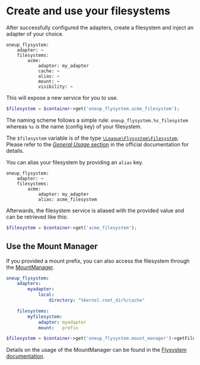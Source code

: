 # Create and use your filesystems

After successfully configured the adapters, create a filesystem and inject an adapter of your choice.

```
oneup_flysystem:
    adapter: ~
    filesystems:
        acme:
            adapter: my_adapter
            cache: ~
            alias: ~
            mount: ~
            visibility: ~
```

This will expose a new service for you to use.

```php
$filesystem = $container->get('oneup_flysystem.acme_filesystem');
```

The naming scheme follows a simple rule: `oneup_flysystem.%s_filesystem` whereas `%s` is the name (config key) of your filesystem.

The `$filesystem` variable is of the type [`\League\Flysystem\Filesystem`](https://github.com/thephpleague/flysystem/blob/master/src/Filesystem.php).
Please refer to the [*General Usage* section](http://flysystem.thephpleague.com/api/#general-usage) in the official documentation for details.

You can alias your filesystem by providing an `alias` key.

```
oneup_flysystem:
    adapter: ~
    filesystems:
        acme:
            adapter: my_adapter
            alias: acme_filesystem
```
Afterwards, the filesystem service is aliased with the provided value and can be retrieved like this:

```php
$filesystem = $container->get('acme_filesystem');
```

## Use the Mount Manager

If you provided a mount prefix, you can also access the filesystem through the [MountManager](https://github.com/thephpleague/flysystem/blob/master/src/MountManager.php).

```yml
oneup_flysystem:
    adapters:
        myadapter:
            local:
                directory: "%kernel.root_dir%/cache"

    filesystems:
        myfilesystem:
            adapter: myadapter
            mount:   prefix
```

```php
$filesystem = $container->get('oneup_flysystem.mount_manager')->getFilesystem('prefix');
```

Details on the usage of the MountManager can be found in the [Flysystem documentation](http://flysystem.thephpleague.com/mount-manager/).
